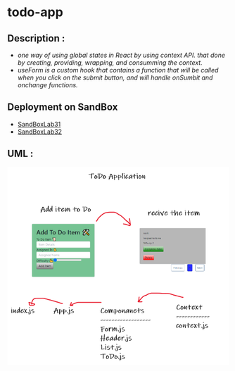# todo-app

## Description :

* *one way of using global states in React by using context API. that done by creating, providing, wrapping, and consumming the context.*
* *useForm is a custom hook that contains a function that will be called when you click on the submit button, and will handle onSumbit and onchange functions.*

## Deployment on SandBox 

* [SandBoxLab31](https://22yd7.csb.app/)
* [SandBoxLab32](https://7n5z8.csb.app/)

## UML :

![UML-lab31](Lab31UML.PNG)
